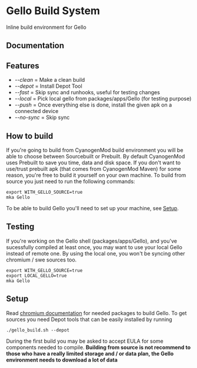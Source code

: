 Gello Build System
==================

Inline build environment for Gello

Documentation
-------------

Features
----------
- *--clean* = Make a clean build
- *--depot* = Install Depot Tool
- *--fast* = Skip sync and runhooks, useful for testing changes
- *--local* = Pick local gello from packages/apps/Gello (for testing purpose)
- *--push* = Once everything else is done, install the given apk on a connected device
- *--no-sync* = Skip sync

How to build
----------
If you're going to build from CyanogenMod build environment you will be able to choose between Sourcebuilt or Prebuilt. By default CyanogenMod uses Prebuilt to save you time, data and disk space.
If you don't want to use/trust prebuilt apk (that comes from CyanogenMod Maven) for some reason, you're free to build it yourself on your own machine. To build from source you just need to run the following commands:

    export WITH_GELLO_SOURCE=true
    mka Gello
To be able to build Gello you'll need to set up your machine, see [Setup](https://github.com/CyanogenMod/android_external_gello_build#setup).

Testing
----------
If you're working on the Gello shell (packages/apps/Gello), and you've sucessfully compiled at least once,
you may want to use your local Gello instead of remote one. By using the local one, you won't be
syncing other chromium / swe sources too.

    export WITH_GELLO_SOURCE=true
    export LOCAL_GELLO=true
    mka Gello

Setup
----------
Read [chromium documentation](https://chromium.googlesource.com/chromium/src/+/master/docs/linux_build_instructions_prerequisites.md) for needed packages to build Gello.
To get sources you need Depot tools that can be easily installed by running

    ./gello_build.sh --depot

During the first build you may be asked to accept EULA for some components needed to compile.
__Building from source is not recommend to those who have a really limited storage and / or data plan, the Gello environment needs to download a lot of data__
